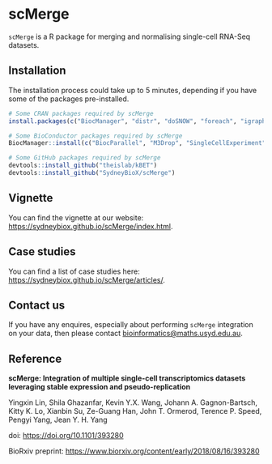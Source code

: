 # scMerge

`scMerge` is a R package for merging and normalising single-cell RNA-Seq datasets.


## Installation 

The installation process could take up to 5 minutes, depending if you have some of the packages pre-installed. 

``` r
# Some CRAN packages required by scMerge
install.packages(c("BiocManager", "distr", "doSNOW", "foreach", "igraph", "irlba", "iterators", "pdist", "proxy",  "Rcpp", "RcppEigen", "rsvd", "ruv"))

# Some BioConductor packages required by scMerge
BiocManager::install(c("BiocParallel", "M3Drop", "SingleCellExperiment"))

# Some GitHub packages required by scMerge
devtools::install_github("theislab/kBET")
devtools::install_github("SydneyBioX/scMerge")
```

## Vignette

You can find the vignette at our website: https://sydneybiox.github.io/scMerge/index.html. 


## Case studies

You can find a list of case studies here: https://sydneybiox.github.io/scMerge/articles/.


## Contact us

If you have any enquires, especially about performing `scMerge` integration on your data, then please contact bioinformatics@maths.usyd.edu.au. 

## Reference

**scMerge: Integration of multiple single-cell transcriptomics datasets leveraging stable expression and pseudo-replication**

Yingxin Lin, Shila Ghazanfar, Kevin Y.X. Wang, Johann A. Gagnon-Bartsch, Kitty K. Lo, Xianbin Su, Ze-Guang Han, John T. Ormerod, Terence P. Speed, Pengyi Yang, Jean Y. H. Yang

doi: https://doi.org/10.1101/393280

BioRxiv preprint: https://www.biorxiv.org/content/early/2018/08/16/393280
